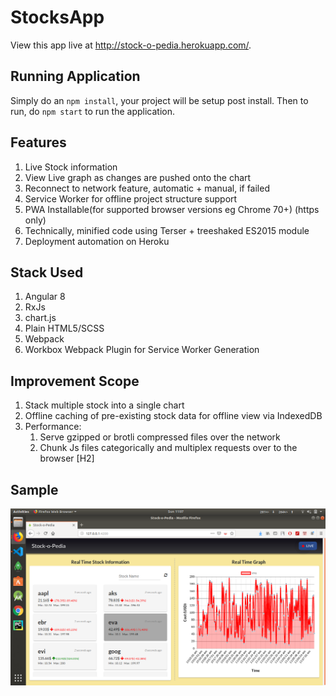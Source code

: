# StocksApp
View this app live at http://stock-o-pedia.herokuapp.com/.
## Running Application
Simply do an `npm install`, your project will be setup post install. Then to run, do `npm start` to run the application.

## Features
1. Live Stock information 
2. View Live graph as changes are pushed onto the chart
2. Reconnect to network feature, automatic + manual, if failed
3. Service Worker for offline project structure support
4. PWA Installable(for supported browser versions eg Chrome 70+) (https only)
6. Technically, minified code using Terser + treeshaked ES2015 module
7. Deployment automation on Heroku

## Stack Used
1. Angular 8
2. RxJs
3. chart.js
4. Plain HTML5/SCSS
5. Webpack
6. Workbox Webpack Plugin for Service Worker Generation

## Improvement Scope
1. Stack multiple stock into a single chart
2. Offline caching of pre-existing stock data for offline view via IndexedDB
3. Performance: 
    1. Serve gzipped or brotli compressed files over the network
    2. Chunk Js files categorically and multiplex requests over to the browser [H2]
 
## Sample
![Alt text](sample-v2.png)
